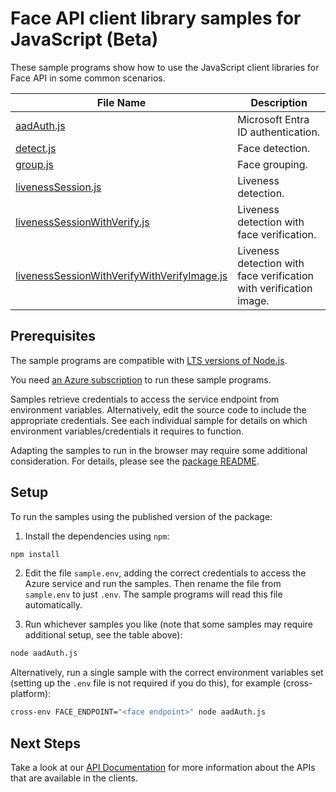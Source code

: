 # Face API client library samples for JavaScript (Beta)

These sample programs show how to use the JavaScript client libraries for Face API in some common scenarios.

| **File Name**                                                                           | **Description**                                                    |
| --------------------------------------------------------------------------------------- | ------------------------------------------------------------------ |
| [aadAuth.js][aadauth]                                                                   | Microsoft Entra ID authentication.                                 |
| [detect.js][detect]                                                                     | Face detection.                                                    |
| [group.js][group]                                                                       | Face grouping.                                                     |
| [livenessSession.js][livenesssession]                                                   | Liveness detection.                                                |
| [livenessSessionWithVerify.js][livenesssessionwithverify]                               | Liveness detection with face verification.                         |
| [livenessSessionWithVerifyWithVerifyImage.js][livenesssessionwithverifywithverifyimage] | Liveness detection with face verification with verification image. |

## Prerequisites

The sample programs are compatible with [LTS versions of Node.js](https://github.com/nodejs/release#release-schedule).

You need [an Azure subscription][freesub] to run these sample programs.

Samples retrieve credentials to access the service endpoint from environment variables. Alternatively, edit the source code to include the appropriate credentials. See each individual sample for details on which environment variables/credentials it requires to function.

Adapting the samples to run in the browser may require some additional consideration. For details, please see the [package README][package].

## Setup

To run the samples using the published version of the package:

1. Install the dependencies using `npm`:

```bash
npm install
```

2. Edit the file `sample.env`, adding the correct credentials to access the Azure service and run the samples. Then rename the file from `sample.env` to just `.env`. The sample programs will read this file automatically.

3. Run whichever samples you like (note that some samples may require additional setup, see the table above):

```bash
node aadAuth.js
```

Alternatively, run a single sample with the correct environment variables set (setting up the `.env` file is not required if you do this), for example (cross-platform):

```bash
cross-env FACE_ENDPOINT="<face endpoint>" node aadAuth.js
```

## Next Steps

Take a look at our [API Documentation][apiref] for more information about the APIs that are available in the clients.

[aadauth]: https://github.com/Azure/azure-sdk-for-js/blob/main/sdk/face/ai-vision-face-rest/samples/v1-beta/javascript/aadAuth.js
[detect]: https://github.com/Azure/azure-sdk-for-js/blob/main/sdk/face/ai-vision-face-rest/samples/v1-beta/javascript/detect.js
[group]: https://github.com/Azure/azure-sdk-for-js/blob/main/sdk/face/ai-vision-face-rest/samples/v1-beta/javascript/group.js
[livenesssession]: https://github.com/Azure/azure-sdk-for-js/blob/main/sdk/face/ai-vision-face-rest/samples/v1-beta/javascript/livenessSession.js
[livenesssessionwithverify]: https://github.com/Azure/azure-sdk-for-js/blob/main/sdk/face/ai-vision-face-rest/samples/v1-beta/javascript/livenessSessionWithVerify.js
[livenesssessionwithverifywithverifyimage]: https://github.com/Azure/azure-sdk-for-js/blob/main/sdk/face/ai-vision-face-rest/samples/v1-beta/javascript/livenessSessionWithVerifyWithVerifyImage.js
[apiref]: https://aka.ms/azsdk-javascript-face-ref
[freesub]: https://azure.microsoft.com/free/
[package]: https://github.com/Azure/azure-sdk-for-js/tree/main/sdk/face/ai-vision-face-rest/README.md
